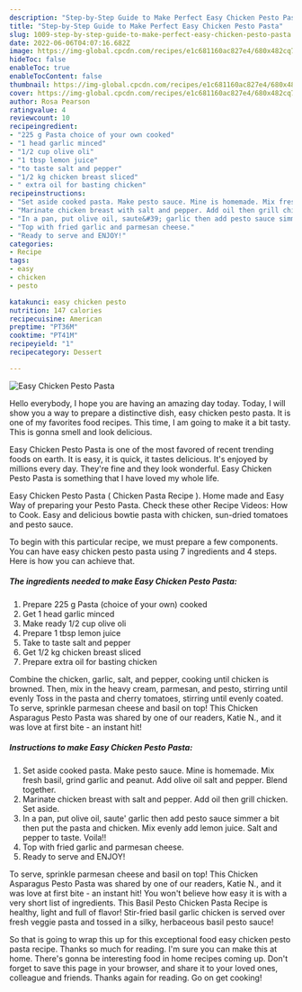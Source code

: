 ```yaml
---
description: "Step-by-Step Guide to Make Perfect Easy Chicken Pesto Pasta"
title: "Step-by-Step Guide to Make Perfect Easy Chicken Pesto Pasta"
slug: 1009-step-by-step-guide-to-make-perfect-easy-chicken-pesto-pasta
date: 2022-06-06T04:07:16.682Z
image: https://img-global.cpcdn.com/recipes/e1c681160ac827e4/680x482cq70/easy-chicken-pesto-pasta-recipe-main-photo.jpg
hideToc: false
enableToc: true
enableTocContent: false
thumbnail: https://img-global.cpcdn.com/recipes/e1c681160ac827e4/680x482cq70/easy-chicken-pesto-pasta-recipe-main-photo.jpg
cover: https://img-global.cpcdn.com/recipes/e1c681160ac827e4/680x482cq70/easy-chicken-pesto-pasta-recipe-main-photo.jpg
author: Rosa Pearson
ratingvalue: 4
reviewcount: 10
recipeingredient:
- "225 g Pasta choice of your own cooked"
- "1 head garlic minced"
- "1/2 cup olive oli"
- "1 tbsp lemon juice"
- "to taste salt and pepper"
- "1/2 kg chicken breast sliced"
- " extra oil for basting chicken"
recipeinstructions:
- "Set aside cooked pasta. Make pesto sauce. Mine is homemade. Mix fresh basil, grind garlic and peanut. Add olive oil salt and pepper. Blend together."
- "Marinate chicken breast with salt and pepper. Add oil then grill chicken. Set aside."
- "In a pan, put olive oil, saute&#39; garlic then add pesto sauce simmer a bit then put the pasta and chicken. Mix evenly add lemon juice. Salt and pepper to taste. Voila!!"
- "Top with fried garlic and parmesan cheese."
- "Ready to serve and ENJOY!"
categories:
- Recipe
tags:
- easy
- chicken
- pesto

katakunci: easy chicken pesto 
nutrition: 147 calories
recipecuisine: American
preptime: "PT36M"
cooktime: "PT41M"
recipeyield: "1"
recipecategory: Dessert

---
```



![Easy Chicken Pesto Pasta](https://img-global.cpcdn.com/recipes/e1c681160ac827e4/680x482cq70/easy-chicken-pesto-pasta-recipe-main-photo.jpg)

Hello everybody, I hope you are having an amazing day today. Today, I will show you a way to prepare a distinctive dish, easy chicken pesto pasta. It is one of my favorites food recipes. This time, I am going to make it a bit tasty. This is gonna smell and look delicious.

Easy Chicken Pesto Pasta is one of the most favored of recent trending foods on earth. It is easy, it is quick, it tastes delicious. It's enjoyed by millions every day. They're fine and they look wonderful. Easy Chicken Pesto Pasta is something that I have loved my whole life.

Easy Chicken Pesto Pasta ( Chicken Pasta Recipe ). Home made and Easy Way of preparing your Pesto Pasta. Check these other Recipe Videos: How to Cook. Easy and delicious bowtie pasta with chicken, sun-dried tomatoes and pesto sauce.


To begin with this particular recipe, we must prepare a few components. You can have easy chicken pesto pasta using 7 ingredients and 4 steps. Here is how you can achieve that.

<!--inarticleads1-->

##### The ingredients needed to make Easy Chicken Pesto Pasta:

1. Prepare 225 g Pasta (choice of your own) cooked
1. Get 1 head garlic minced
1. Make ready 1/2 cup olive oli
1. Prepare 1 tbsp lemon juice
1. Take to taste salt and pepper
1. Get 1/2 kg chicken breast sliced
1. Prepare  extra oil for basting chicken


Combine the chicken, garlic, salt, and pepper, cooking until chicken is browned. Then, mix in the heavy cream, parmesan, and pesto, stirring until evenly Toss in the pasta and cherry tomatoes, stirring until evenly coated. To serve, sprinkle parmesan cheese and basil on top! This Chicken Asparagus Pesto Pasta was shared by one of our readers, Katie N., and it was love at first bite - an instant hit! 

<!--inarticleads2-->

##### Instructions to make Easy Chicken Pesto Pasta:

1. Set aside cooked pasta. Make pesto sauce. Mine is homemade. Mix fresh basil, grind garlic and peanut. Add olive oil salt and pepper. Blend together.
1. Marinate chicken breast with salt and pepper. Add oil then grill chicken. Set aside.
1. In a pan, put olive oil, saute&#39; garlic then add pesto sauce simmer a bit then put the pasta and chicken. Mix evenly add lemon juice. Salt and pepper to taste. Voila!!
1. Top with fried garlic and parmesan cheese.
1. Ready to serve and ENJOY!

To serve, sprinkle parmesan cheese and basil on top! This Chicken Asparagus Pesto Pasta was shared by one of our readers, Katie N., and it was love at first bite - an instant hit! You won&#39;t believe how easy it is with a very short list of ingredients. This Basil Pesto Chicken Pasta Recipe is healthy, light and full of flavor! Stir-fried basil garlic chicken is served over fresh veggie pasta and tossed in a silky, herbaceous basil pesto sauce! 

So that is going to wrap this up for this exceptional food easy chicken pesto pasta recipe. Thanks so much for reading. I'm sure you can make this at home. There's gonna be interesting food in home recipes coming up. Don't forget to save this page in your browser, and share it to your loved ones, colleague and friends. Thanks again for reading. Go on get cooking!
